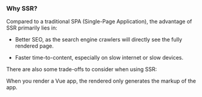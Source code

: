 ### Why SSR?

Compared to a traditional SPA (Single-Page Application), the advantage of SSR primarily lies in:

- Better SEO, as the search engine crawlers will directly see the fully rendered page.

- Faster time-to-content, especially on slow internet or slow devices.

There are also some trade-offs to consider when using SSR:

When you render a Vue app, the rendered only generates the markup of the app.